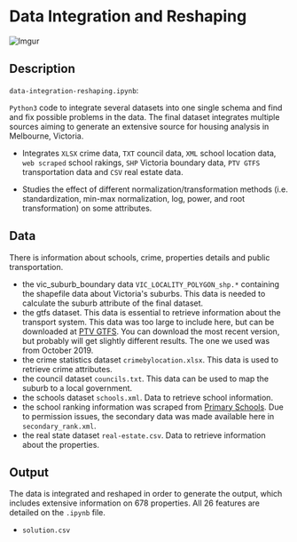 # Data Integration and Reshaping
![Imgur](https://i.imgur.com/Gaq0kNy.png)

## Description
`data-integration-reshaping.ipynb`:

`Python3` code to integrate several datasets into one single schema and find and fix possible problems in the data. The final dataset integrates multiple sources aiming to generate an extensive source for housing analysis in Melbourne, Victoria.

* Integrates `XLSX` crime data, `TXT` council data, `XML` school location data, `web scraped` school rakings, `SHP` Victoria boundary data, `PTV GTFS` transportation data and `CSV` real estate data. 

* Studies the effect of different normalization/transformation methods (i.e. standardization, min-max normalization, log, power, and root transformation) on some  attributes.

## Data
There is information about schools, crime, properties details and public transportation.

* the vic_suburb_boundary data `VIC_LOCALITY_POLYGON_shp.*` containing the shapefile data about Victoria's suburbs. This data is needed to calculate the suburb attribute of the final dataset. 
* the gtfs dataset. This data is essential to retrieve information about the transport system. This data was too large to include here, but can be downloaded at [PTV GTFS](https://transitfeeds.com/p/ptv/497). You can download the most recent version, but probably will get slightly different results. The one we used was from October 2019.
* the crime statistics dataset `crimebylocation.xlsx`. This data is used to retrieve crime attributes.
* the council dataset `councils.txt`. This data can be used to map the suburb to a local government.
* the schools dataset `schools.xml`. Data to retrieve school information. 
* the school ranking information was scraped from [Primary Schools](http://www.schoolcatchment.com.au/?p=12301). Due to permission issues, the secondary data was made available here in `secondary_rank.xml`. 
* the real state dataset `real-estate.csv`. Data to retrieve information about the properties.

## Output
The data is integrated and reshaped in order to generate the output, which includes extensive information on 678 properties. All 26 features are detailed on the `.ipynb` file.

* `solution.csv`
